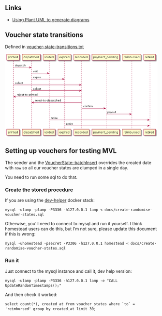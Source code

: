 

## Links

 * [Using Plant UML to generate diagrams](plantuml.md)

## Voucher state transitions

Defined in [voucher-state-transitions.txt](voucher-state-transitions.txt)

![Transition table](voucher-state-transitions.png "Voucher transitions")

## Setting up vouchers for testing MVL

The seeder and the [VoucherState::batchInsert](https://github.com/neontribe/ARCVService/blob/84ec961bc7074c0aff1f6f2a09311a2ad6d9c94e/app/VoucherState.php#L49) overrides the created date with `now` so all our voucher states are clumped in a single day.

You need to run some sql to do that.

### Create the stored procedure

If you are using the [dev-helper](https://github.com/neontribe/ARCVInfra/tree/main/docker/dev-helper) docker stack:

    mysql -ulamp -plamp -P3336 -h127.0.0.1 lamp < docs/create-randomise-voucher-states.sql

Otherwise, you'll need to connect to mysql and run it yourself.  I think homestead users can do this, but I'm not sure, please update this document if this is wrong:

    mysql -uhomestead -psecret -P3306 -h127.0.0.1 homestead < docs/create-randomise-voucher-states.sql

### Run it

Just connect to the mysql instance and call it, dev help version:

    mysql -ulamp -plamp -P3336 -h127.0.0.1 lamp -e "CALL UpdateRandomTimestamps();"

And then check it worked:

    select count(*), created_at from voucher_states where `to` = 'reimbursed' group by created_at limit 30;